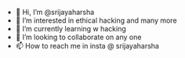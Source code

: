 - 👋 Hi, I’m @srijayaharsha
- 👀 I’m interested in ethical hacking and many more
- 🌱 I’m currently learning w hacking
- 💞️ I’m looking to collaborate on any one
- 📫 How to reach me in insta @
srijayaharsha

<!---
srijayaharsha/srijayaharsha is a ✨ special ✨ repository because its `README.md` (this file) appears on your GitHub profile.
You can click the Preview link to take a look at your changes.
--->
